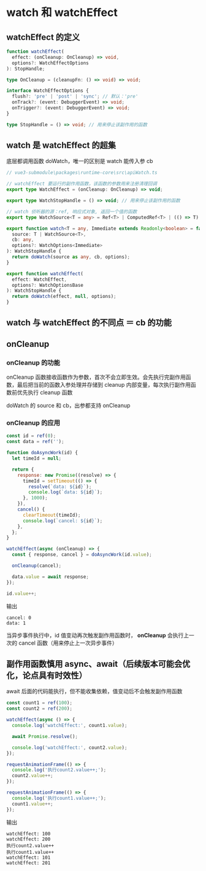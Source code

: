 # watch 和 watchEffect

## watchEffect 的定义

```ts
function watchEffect(
  effect: (onCleanup: OnCleanup) => void,
  options?: WatchEffectOptions
): StopHandle;

type OnCleanup = (cleanupFn: () => void) => void;

interface WatchEffectOptions {
  flush?: 'pre' | 'post' | 'sync'; // 默认：'pre'
  onTrack?: (event: DebuggerEvent) => void;
  onTrigger?: (event: DebuggerEvent) => void;
}

type StopHandle = () => void; // 用来停止该副作用的函数
```

## watch 是 watchEffect 的**超集**

底层都调用函数 doWatch，唯一的区别是 watch 能传入参 cb

```ts
// vue3-submodule\packages\runtime-core\src\apiWatch.ts

// watchEffect 要运行的副作用函数，该函数的参数用来注册清理回调
export type WatchEffect = (onCleanup: OnCleanup) => void;

export type WatchStopHandle = () => void; // 用来停止该副作用的函数

// watch 侦听器的源：ref, 响应式对象, 返回一个值的函数
export type WatchSource<T = any> = Ref<T> | ComputedRef<T> | (() => T);

export function watch<T = any, Immediate extends Readonly<boolean> = false>(
  source: T | WatchSource<T>,
  cb: any,
  options?: WatchOptions<Immediate>
): WatchStopHandle {
  return doWatch(source as any, cb, options);
}

export function watchEffect(
  effect: WatchEffect,
  options?: WatchOptionsBase
): WatchStopHandle {
  return doWatch(effect, null, options);
}
```

## watch 与 watchEffect 的不同点 ＝ cb 的功能

## onCleanup

### onCleanup 的功能

onCleanup 函数接收函数作为参数，首次不会立即生效。会先执行完副作用函数，最后把当前的函数入参处理并存储到 cleanup 内部变量，每次执行副作用函数前优先执行 cleanup 函数

doWatch 的 source 和 cb，出参都支持 onCleanup

### onCleanup 的应用

```js
const id = ref(0);
const data = ref('');

function doAsyncWork(id) {
  let timeId = null;

  return {
    response: new Promise((resolve) => {
      timeId = setTimeout(() => {
        resolve(`data: ${id}`);
        console.log(`data: ${id}`);
      }, 1000);
    }),
    cancel() {
      clearTimeout(timeId);
      console.log(`cancel: ${id}`);
    },
  };
}

watchEffect(async (onCleanup) => {
  const { response, cancel } = doAsyncWork(id.value);

  onCleanup(cancel);

  data.value = await response;
});

id.value++;
```

输出

```
cancel: 0
data: 1
```

当异步事件执行中，id 值变动再次触发副作用函数时， **onCleanup** 会执行上一次的 cancel 函数（用来停止上一次异步事件）

## 副作用函数慎用 async、await（后续版本可能会优化，论点具有时效性）

await 后面的代码能执行，但不能收集依赖，值变动后不会触发副作用函数

```js
const count1 = ref(100);
const count2 = ref(200);

watchEffect(async () => {
  console.log('watchEffect:', count1.value);

  await Promise.resolve();

  console.log('watchEffect:', count2.value);
});

requestAnimationFrame(() => {
  console.log('执行count2.value++;');
  count2.value++;
});

requestAnimationFrame(() => {
  console.log('执行count1.value++;');
  count1.value++;
});
```

输出

```
watchEffect: 100
watchEffect: 200
执行count2.value++
执行count1.value++
watchEffect: 101
watchEffect: 201
```
